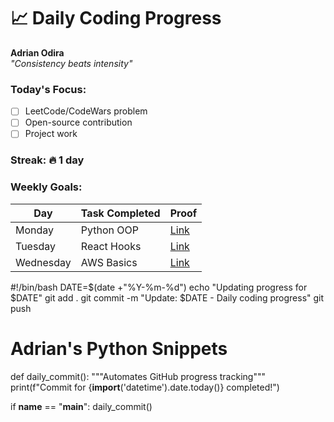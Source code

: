 # 📈 Daily Coding Progress

**Adrian Odira**  
*"Consistency beats intensity"*

### Today's Focus:
- [ ] LeetCode/CodeWars problem
- [ ] Open-source contribution
- [ ] Project work

### Streak: 🔥 1 day

### Weekly Goals:
| Day       | Task Completed | Proof |
|-----------|----------------|-------|
| Monday    | Python OOP     | [Link](#) |
| Tuesday   | React Hooks    | [Link](#) |
| Wednesday | AWS Basics     | [Link](#) |

#!/bin/bash
DATE=$(date +"%Y-%m-%d")
echo "Updating progress for $DATE"
git add .
git commit -m "Update: $DATE - Daily coding progress"
git push

# Adrian's Python Snippets
def daily_commit():
    """Automates GitHub progress tracking"""
    print(f"Commit for {__import__('datetime').date.today()} completed!")

if __name__ == "__main__":
    daily_commit()
